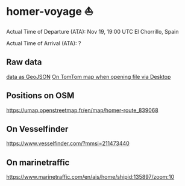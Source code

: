 # homer-voyage :sailboat:
Actual Time of Departure (ATA): Nov 19, 19:00 UTC El Chorrillo, Spain

Actual Time of Arrival (ATA): ?

## Raw data
[data as GeoJSON](https://raw.githubusercontent.com/md42/homer-voyage/main/positions.json)
[On TomTom map when opening file via Desktop](positions.json)

## Positions on OSM 
https://umap.openstreetmap.fr/en/map/homer-route_839068

## On Vesselfinder
https://www.vesselfinder.com/?mmsi=211473440

## On marinetraffic
https://www.marinetraffic.com/en/ais/home/shipid:135897/zoom:10
